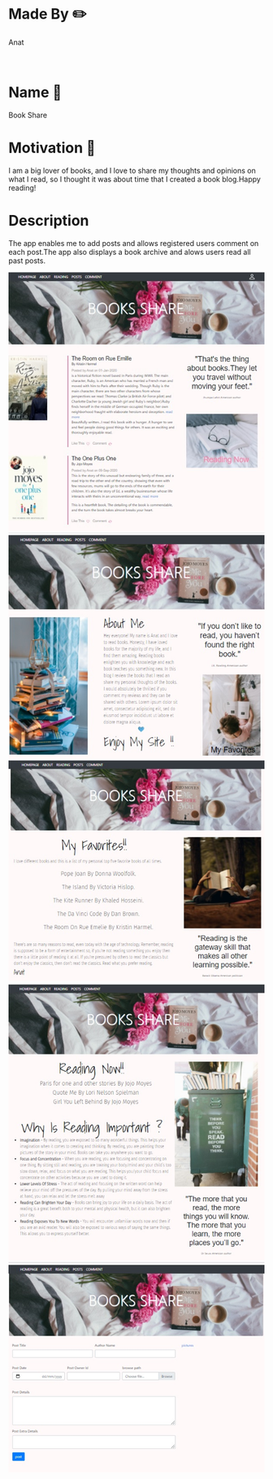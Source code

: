 # Made By :pencil2:
<div>
 Anat
</div>
<br>
<br>
 
 

# Name :mag_right:
<div>
Book Share
<div>
  
# Motivation :muscle:
  
I am a big lover of books, and I love to share my thoughts and opinions on what I read, so I thought it was about time that I created a book blog.Happy reading!
  
# Description

The app enables me to add posts and allows registered users comment on each post.The app also displays a book archive and alows users read all past posts.
  
![Image](main.jpg)
![Image](about.jpg)
![Image](favorites.jpg)
![Image](reading.jpg)
![Image](post.jpg)

